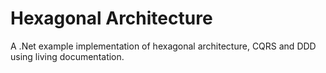 # Hexagonal Architecture

A .Net example implementation of hexagonal architecture, CQRS and DDD using living documentation.
